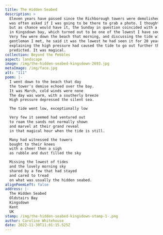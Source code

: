 ```yaml
---
title: The Hidden Seabed
description: >
  Eleven years have passed since the Richborough towers were demolished, and I
  was often asked if I was going to be there to grab a photo. I thought about it
  but as chance would have it, the Sunday in question coincided with a low tide
  in Kingsdown bay, which turned out to be one of the lowest I have seen so far.
  Very few were down the beach that morning, and discussing the tide with a
  gentleman I met, he said it was the lowest he had seen it for 20 years,
  explaining the high pressure had caused the tide to go out further than
  predicted. It was magical.
collection: Beyond the Pebbles
aspect: landscape
image: /img/the-hidden-seabed-kingsdown-2693.jpg
metaImage: /img/face.jpg
alt: "111"
poem: |-
  I went down to the beach that day
  the tower's demise echoed over the bay.
  It was March, cold winds were none
  The day was warm, with a southerly breeze
  High pressure depressed the silent sea.

  The tide went low, exceptionally low

  Very few it seemed had ventured out
  to roam the sands not normally shown 
  and marvel at their grand reveal 
  in that magical hour when the tide is still.

  Many had witnessed the towers 
  bought to their knees
  with a cheer then a sigh
  as rubble and dust filled the sky

  Missing the lowest of tides 
  and the lovely morning sky 
  shared by a few that had stayed 
  and cared to tread 
  on what was usually the hidden seabed.
alignPoemLeft: false
address: |-
  The Hidden Seabed
  Oldstairs Bay
  Kingsdown 
  Kent
  UK
stamp: /img/the-hidden-seabed-kingsdown-stamp-1-.png
author: Caroline Whitehouse
date: 2022-11-30T11:01:15.525Z
---
```

